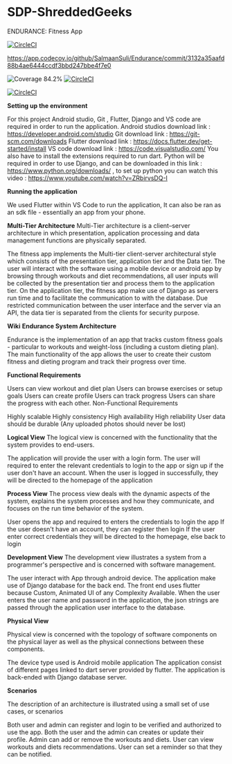 # SDP-ShreddedGeeks
ENDURANCE: Fitness App

[![CircleCI](https://dl.circleci.com/status-badge/img/gh/SalmaanSuli/Endurance/tree/Smukello-patch-1.svg?style=svg)](https://dl.circleci.com/status-badge/redirect/gh/SalmaanSuli/Endurance/tree/Smukello-patch-1)

https://app.codecov.io/github/SalmaanSuli/Endurance/commit/3132a35aafd88b4ae6444ccdf3bbd247bbe4f7e0


![Coverage 84.2%](https://img.shields.io/endpoint?url=https://raw.githubusercontent.com/cicirello/jacoco-badge-generator/main/tests/80.json) [![CircleCI](https://dl.circleci.com/status-badge/img/gh/SalmaanSuli/Endurance/tree/Smukello-patch-1.svg?style=shield)](https://dl.circleci.com/status-badge/redirect/gh/SalmaanSuli/Endurance/tree/Smukello-patch-1)

[![CircleCI](https://dl.circleci.com/insights-snapshot/gh/SalmaanSuli/Endurance/Smukello-patch-1/workflow/badge.svg?window=24h)](https://app.circleci.com/insights/github/SalmaanSuli/Endurance/workflows/workflow/overview?branch=Smukello-patch-1&reporting-window=last-24-hours&insights-snapshot=true)

**Setting up the environment**

For this project Android studio, Git , Flutter, Django and VS code are required in order to run the application.
Android studios download link : https://developer.android.com/studio
Git download link : https://git-scm.com/downloads
Flutter download link : https://docs.flutter.dev/get-started/install
VS code download link : https://code.visualstudio.com/
You also have to install the extensions required to run dart.
Python will be required in order to use Django, and can be downloaded in this link : https://www.python.org/downloads/ , to set up python you can watch this video : https://www.youtube.com/watch?v=ZRbirvsDQ-I

**Running the application**

We used Flutter within VS Code to run the application, It can also be ran as an sdk file - essentially an app from your phone.

**Multi-Tier Architecture**
Multi-Tier architecture is a client–server architecture in which presentation, application processing and data management functions are physically separated.

The fitness app implements the Multi-tier client-server architectural style which consists of the presentation tier, application tier and the Data tier.
The user will interact with the software using a mobile device or android app by browsing through workouts and diet recommendations, all user inputs will be collected by the presentation tier and process them to the application tier.
On the application tier, the fitness app make use of Django as servers run time and to facilitate the communication to with the database.
Due restricted communication between the user interface and the server via an API, the data tier is separated from the clients for security purpose.

**Wiki**
**Endurance System Architecture**


Endurance is the implementation of an app that tracks custom fitness goals - particular to workouts and weight-loss (including a custom dieting plan). The main functionality of the app allows the user to create their custom fitness and dieting program and track their progress over time.

**Functional Requirements**

Users can view workout and diet plan
Users can browse exercises or setup goals
Users can create profile
Users can track progress
Users can share the progress with each other.
Non-Functional Requirements

Highly scalable
Highly consistency
High availability
High reliability
User data should be durable (Any uploaded photos should never be lost)


**Logical View**
The logical view is concerned with the functionality that the system provides to end-users.

The application will provide the user with a login form.
The user will required to enter the relevant credentials to login to the app or sign up if the user don't have an account.
When the user is logged in successfully, they will be directed to the homepage of the application

**Process View**
The process view deals with the dynamic aspects of the system, explains the system processes and how they communicate, and focuses on the run time behavior of the system.

User opens the app and required to enters the credentials to login the app
If the user doesn't have an account, they can register then login
If the user enter correct credentials they will be directed to the homepage, else back to login 

**Development View**
The development view illustrates a system from a programmer's perspective and is concerned with software management.

The user interact with App through android device.
The application make use of Django database for the back end.
The front end uses flutter because Custom, Animated UI of any Complexity Available.
When the user enters the user name and password in the application, the json strings are passed through the application user interface to the database.

**Physical View**

Physical view is concerned with the topology of software components on the physical layer as well as the physical connections between these components.

The device type used is Android mobile application
The application consist of different pages linked to dart server provided by flutter.
The application is back-ended with Django database server.

**Scenarios**

The description of an architecture is illustrated using a small set of use cases, or scenarios

Both user and admin can register and login to be verified and authorized to use the app.
Both  the user and the admin can creates or update their profile.
Admin can add or remove the workouts and diets.
User can view workouts and diets recommendations.
User can set a reminder so that they can be notified.
